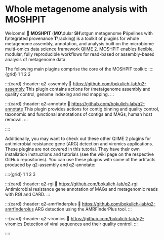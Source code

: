 # Whole metagenome analysis with MOSHPIT

Welcome! 👋 __MOSHPIT__ (__MO__\dular __SH__\otgun metagenome __P__\ipelines with __I__\ntegrated provenance __T__\racking) is a toolkit of plugins for whole 
metagenome assembly, annotation, and analysis built on the microbiome multi-omics data science framework [QIIME 2](https://qiime2.org/). 
MOSHPIT enables flexible, modular, fully reproducible workflows for read-based or assembly-based analysis of 
metagenome data.

The following main plugins comprise the core of the MOSHPIT toolkit:
::::{grid} 1 1 2 2

:::{card}
:header: q2-assembly
:link: https://github.com/bokulich-lab/q2-assembly
This plugin contains actions for (meta)genome assembly and quality control, genome indexing and red mapping.
:::

:::{card}
:header: q2-annotate
:link: https://github.com/bokulich-lab/q2-annotate
This plugin provides actions for contig binning and quality control, taxonomic and functional annotations 
of contigs and MAGs, human host removal.
:::

::::

Additionally, you may want to check out these other QIIME 2 plugins for antimicrobial resistance gene (ARG) detection and viromics applications. These plugins are not covered in this tutorial. They have their own installation instructions and tutorials (see the wiki page on the respective GitHub repositories). You can use these plugins with some of the artifacts produced by q2-assembly and q2-annotate:

::::{grid} 1 1 2 3

:::{card}
:header: q2-rgi
:link: https://github.com/bokulich-lab/q2-rgi
Antimicrobial resistance gene annotation of MAGs and metagenomic reads with RGI and CARD.
:::

:::{card}
:header: q2-amrfinderplus
:link: https://github.com/bokulich-lab/q2-amrfinderplus
ARG detection using the AMRFinderPlus tool.
:::

:::{card}
:header: q2-viromics
:link: https://github.com/bokulich-lab/q2-viromics
Detection of viral sequences and their quality control.
:::

::::
